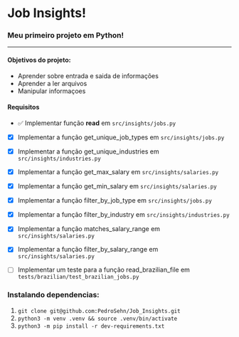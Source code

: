 
# Job Insights!

### Meu primeiro projeto em Python!
---
#### Objetivos do projeto:
   * Aprender sobre entrada e saida de informações 
   * Aprender a ler arquivos 
   * Manipular informaçoes 
  
   

#### Requisitos
  - ✅ Implementar função <b>read</b> em `src/insights/jobs.py`
  - [x] Implementar a função get_unique_job_types em `src/insights/jobs.py`
  - [x] Implementar a função get_unique_industries em `src/insights/industries.py`
  - [x] Implementar a função get_max_salary em `src/insights/salaries.py`
  - [x]  Implementar a função get_min_salary em `src/insights/salaries.py`
  - [x] Implementar a função filter_by_job_type em `src/insights/jobs.py`
  - [x]  Implementar a função filter_by_industry em `src/insights/industries.py`
  - [x] Implementar a função matches_salary_range em `src/insights/salaries.py`
  - [x]  Implementar a função filter_by_salary_range em `src/insights/salaries.py`
  - [ ]  Implementar um teste para a função read_brazilian_file em `tests/brazilian/test_brazilian_jobs.py`


### Instalando dependencias:
 1. `git clone git@github.com:PedroSehn/Job_Insights.git`
 2. `python3 -m venv .venv && source .venv/bin/activate`
 3. `python3 -m pip install -r dev-requirements.txt`
